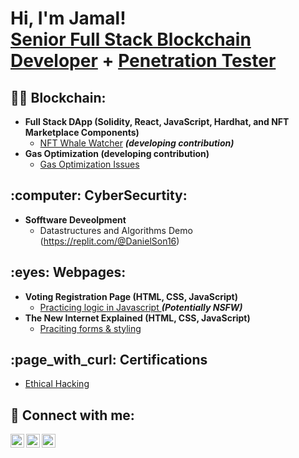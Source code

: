 <h1>Hi, I'm Jamal! <br/><a href="https://github.com/GNFinder"> Senior Full Stack Blockchain Developer</a> + <a href="www.linkedin.com/in/jamal-forbes/"> Penetration Tester </a></h1>

<h2>👨‍💻 Blockchain:</h2>

- <b>Full Stack DApp (Solidity, React, JavaScript, Hardhat, and NFT Marketplace Components)</b>
  - [NFT Whale Watcher](https://github.com/GNFinder/NFTWHALE) <b><i>(developing contribution)</b></i>
- <b>Gas Optimization (developing contribution)</b>
  - [Gas Optimization Issues](https://github.com/byterocket/c4-common-issues)

<h2>:computer: CyberSecurtity:</h2>

- <b>Sofftware Deveolpment</b>
  - Datastructures and Algorithms Demo (https://replit.com/@DanielSon16)</b></i>

<h2> :eyes: Webpages:</h2>

- <b>Voting Registration Page (HTML, CSS, JavaScript)</b>
  - [Practicing logic in Javascript ](https://canyouvoteyet.danielson16.repl.co/)<b><i>(Potentially NSFW)</b></i>
- <b>The New Internet Explained (HTML, CSS, JavaScript)</b>
  - [Praciting forms & styling](https://technology-films-and-media.danielson16.repl.co/)
  
<h2> :page_with_curl: Certifications</h2>

- [Ethical Hacking](https://www.udemy.com/certificate/UC-4879ce8e-a1a2-41a3-a6fc-e17ed314f78f/)

<h2> 🤳 Connect with me:</h2>

[<img align="left" alt="JamalForbes | LinkedIn" width="22px" src="https://cdn.jsdelivr.net/npm/simple-icons@v3/icons/linkedin.svg" />][linkedin]
[<img align="left" alt="JamalForbes | Twitter" width="22px" src="https://cdn.jsdelivr.net/npm/simple-icons@v3/icons/twitter.svg" />][twitter]
[<img align="left" alt="JamalForbes | YouTube" width="22px" src="https://cdn.jsdelivr.net/npm/simple-icons@v3/icons/youtube.svg" />][youtube]

[linkedin]:https://www.linkedin.com/in/jamal-forbes/
[twitter]: https://twitter.com/JamalForbes_
[youtube]: https://www.youtube.com/c/jamalforbes

<!--
